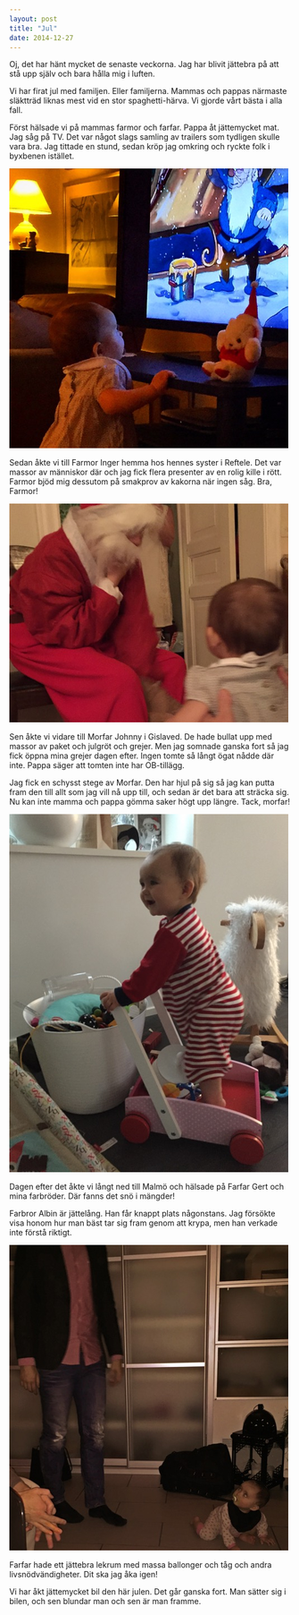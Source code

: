```yaml
---
layout: post
title: "Jul"
date: 2014-12-27
---
```


Oj, det har hänt mycket de senaste veckorna. Jag har blivit jättebra på att stå upp själv och bara hålla mig i luften.

Vi har firat jul med familjen. Eller familjerna. Mammas och pappas närmaste släktträd liknas mest vid en stor spaghetti-härva. Vi gjorde vårt bästa i alla fall.

Först hälsade vi på mammas farmor och farfar. Pappa åt jättemycket mat. Jag såg på TV. Det var något slags samling av trailers som tydligen skulle vara bra. Jag tittade en stund, sedan kröp jag omkring och ryckte folk i byxbenen istället.

![bild](/images/2014-12-27-jul4.jpg)

Sedan åkte vi till Farmor Inger hemma hos hennes syster i Reftele. Det var massor av människor där och jag fick flera presenter av en rolig kille i rött. Farmor bjöd mig dessutom på smakprov av kakorna när ingen såg. Bra, Farmor!

![tomte](/images/2014-12-27-jul3.jpg)

Sen åkte vi vidare till Morfar Johnny i Gislaved. De hade bullat upp med massor av paket och julgröt och grejer. Men jag somnade ganska fort så jag fick öppna mina grejer dagen efter. Ingen tomte så långt ögat nådde där inte. Pappa säger att tomten inte har OB-tillägg.

Jag fick en schysst stege av Morfar. Den har hjul på sig så jag kan putta fram den till allt som jag vill nå upp till, och sedan är det bara att sträcka sig. Nu kan inte mamma och pappa gömma saker högt upp längre. Tack, morfar!

![gåvagn](/images/2014-12-27-jul1.jpg)

Dagen efter det åkte vi långt ned till Malmö och hälsade på Farfar Gert och mina farbröder. Där fanns det snö i mängder!

Farbror Albin är jättelång. Han får knappt plats någonstans. Jag försökte visa honom hur man bäst tar sig fram genom att krypa, men han verkade inte förstå riktigt.

![albin](/images/2014-12-27-jul2.jpg)

Farfar hade ett jättebra lekrum med massa ballonger och tåg och andra livsnödvändigheter. Dit ska jag åka igen!

Vi har åkt jättemycket bil den här julen. Det går ganska fort. Man sätter sig i bilen, och sen blundar man och sen är man framme.
